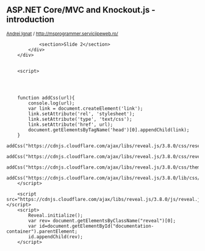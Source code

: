 <div class="reveal">
			<div class="slides">
				<section>
				<h2>ASP.NET Core/MVC and Knockout.js - introduction</h2>					
					<p>
						<small> <a href="http://msprogrammer.serviciipeweb.ro/">Andrei Ignat</a> / <a href="http://msprogrammer.serviciipeweb.ro/">http://msprogrammer.serviciipeweb.ro/</a></small>
					</p>
				</section>
					
				
				<section>Slide 2</section>
			</div>
		</div>
		
		
		<script>
		
		
		
		
		function addCss(url){
			console.log(url);
			var link = document.createElement('link');
			link.setAttribute('rel', 'stylesheet');
			link.setAttribute('type', 'text/css');
			link.setAttribute('href', url);
			document.getElementsByTagName('head')[0].appendChild(link);
		}		
		addCss("https://cdnjs.cloudflare.com/ajax/libs/reveal.js/3.8.0/css/reset.css");
		addCss("https://cdnjs.cloudflare.com/ajax/libs/reveal.js/3.8.0/css/reveal.css");
		addCss("https://cdnjs.cloudflare.com/ajax/libs/reveal.js/3.8.0/css/theme/black.css");
		addCss("https://cdnjs.cloudflare.com/ajax/libs/reveal.js/3.8.0/lib/css/monokai.css");
		</script>
		
		<script src="https://cdnjs.cloudflare.com/ajax/libs/reveal.js/3.8.0/js/reveal.js"></script>
		<script>
			Reveal.initialize();
			var rev= document.getElementsByClassName("reveal")[0];
			var id=document.getElementById("documentation-container").parentElement;
			id.appendChild(rev);
		</script>